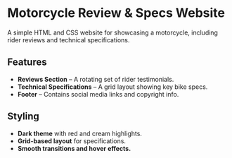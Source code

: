 # Motorcycle Review & Specs Website  

A simple HTML and CSS website for showcasing a motorcycle, including rider reviews and technical specifications.  

## Features  
- **Reviews Section** – A rotating set of rider testimonials.  
- **Technical Specifications** – A grid layout showing key bike specs.  
- **Footer** – Contains social media links and copyright info.  

## Styling  
- **Dark theme** with red and cream highlights.  
- **Grid-based layout** for specifications.  
- **Smooth transitions and hover effects.**  
